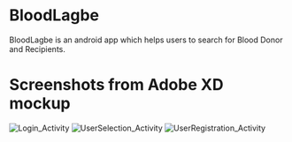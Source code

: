 # BloodLagbe
BloodLagbe is an android app which helps users to search for Blood Donor and Recipients.

# Screenshots from Adobe XD mockup
![Login_Activity](https://i.imgur.com/msaFVaXl.png)
![UserSelection_Activity](https://user-images.githubusercontent.com/57093421/149021829-2834aa98-5f6a-435f-b389-ec3fdb6c7887.png)
![UserRegistration_Activity](https://user-images.githubusercontent.com/57093421/149022394-297627d5-f89e-4f04-8dbc-6ad537da8d70.png)
